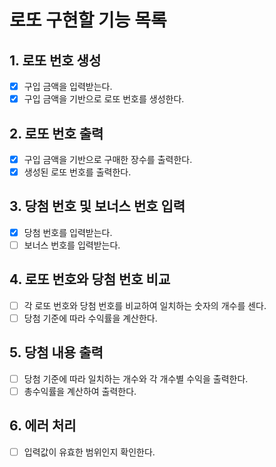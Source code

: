 # 로또 구현할 기능 목록

## 1. 로또 번호 생성

- [X] 구입 금액을 입력받는다.
- [X] 구입 금액을 기반으로 로또 번호를 생성한다.

## 2. 로또 번호 출력

- [X] 구입 금액을 기반으로 구매한 장수를 출력한다.
- [X] 생성된 로또 번호를 출력한다.

## 3. 당첨 번호 및 보너스 번호 입력

- [X] 당첨 번호를 입력받는다.
- [ ] 보너스 번호를 입력받는다.

## 4. 로또 번호와 당첨 번호 비교

- [ ] 각 로또 번호와 당첨 번호를 비교하여 일치하는 숫자의 개수를 센다.
- [ ] 당첨 기준에 따라 수익률을 계산한다.

## 5. 당첨 내용 출력

- [ ] 당첨 기준에 따라 일치하는 개수와 각 개수별 수익을 출력한다.
- [ ] 총수익률을 계산하여 출력한다.

## 6. 에러 처리

- [ ] 입력값이 유효한 범위인지 확인한다.
